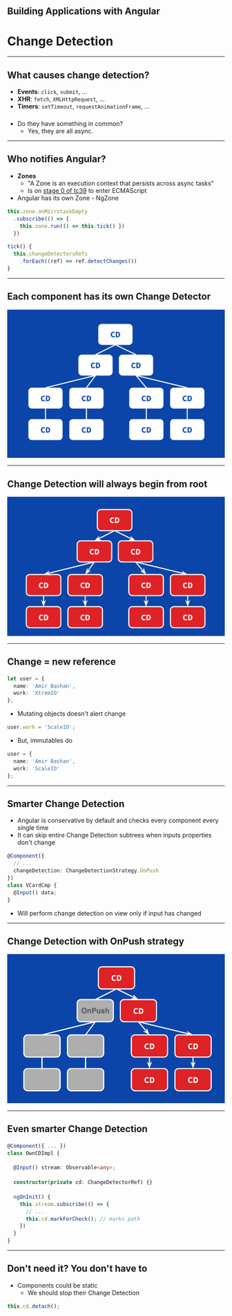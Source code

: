 <!-- .slide: data-background="../images/title-slide.jpg" -->
<!-- .slide: id="cd" -->
## Building Applications with Angular

# Change Detection

---

<!-- .slide: id="cd-what-causes" -->
## What causes change detection?

- **Events**: `click`, `submit`, ...
- **XHR**: `fetch`, `XMLHttpRequest`, ...
- **Timers**: `setTimeout`, `requestAnimationFrame`, ...

### 

- Do they have something in common?
  - Yes, they are all async.

---

<!-- .slide: id="cd-who-notifies" -->
## Who notifies Angular?

- **Zones**
  - "A Zone is an execution context that persists across async tasks"
  - Is on [stage 0 of tc39](https://github.com/tc39/proposals/blob/master/stage-0-proposals.md) to enter ECMAScript
- Angular has its own Zone - NgZone

```ts
this.zone.onMicrotaskEmpty
  .subscribe(() => {
    this.zone.run(() => this.tick() })
  })
```
```ts
tick() {
  this.changeDetectorsRefs
    .forEach((ref) => ref.detectChanges())
}
```

---

<!-- .slide: id="cd-components-tree" -->
## Each component has its own Change Detector

![Change Detector of components](../images/component-cd-tree.png)

---

<!-- .slide: id="cd-components-tree-flow" -->
## Change Detection will always begin from root

![Change Detector of components flow](../images/component-cd-tree-flow.png)

---

<!-- .slide: id="cd-change-new-ref" -->
## Change = new reference

```ts
let user = {
  name: 'Amir Bashan',
  work: 'XtremIO'
};
```

- Mutating objects doesn't alert change

```ts
user.work = 'ScaleIO';
```

- But, immutables do

```ts
user = {
  name: 'Amir Bashan',
  work: 'ScaleIO'
};
```

---

<!-- .slide: id="cd-smarter-cd" -->
## Smarter Change Detection

- Angular is conservative by default and checks every component every single time
- It can skip entire Change Detection subtrees when inputs properties don't change

```ts
@Component({
  // ...
  changeDetection: ChangeDetectionStrategy.OnPush
})
class VCardCmp {
  @Input() data;
}
```

- Will perform change detection on view only if input has changed

---

<!-- .slide: id="cd-components-tree-onpush" -->
## Change Detection with OnPush strategy

![Change Detector of components with OnPush](../images/component-cd-tree-onpush.png)

---

<!-- .slide: id="cd-even-smarter" -->
## Even smarter Change Detection

```ts
@Component({ ... })
class OwnCDImpl {

  @Input() stream: Observable<any>;

  constructor(private cd: ChangeDetectorRef) {}

  ngOnInit() {
    this.stream.subscribe(() => {
      // ...
      this.cd.markForCheck(); // marks path
    })
  }
}
```

---

<!-- .slide: id="cd-detach" -->
## Don't need it? You don't have to

- Components could be static
  - We should stop their Change Detection

```ts
this.cd.detach();
```
